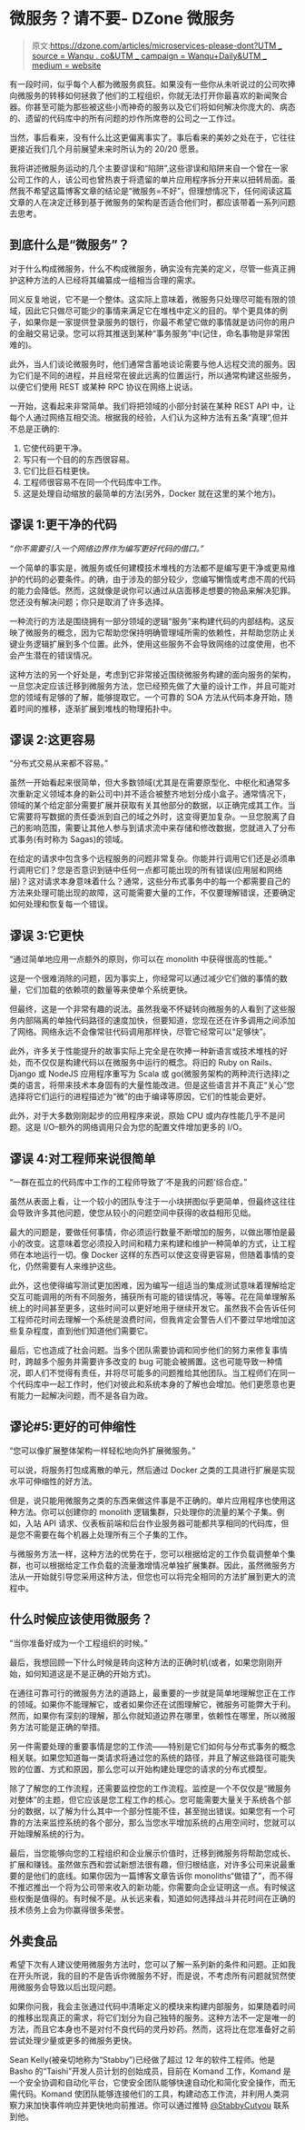 # 微服务？请不要- DZone 微服务

> 原文:[https://dzone.com/articles/microservices-please-dont?UTM _ source = Wanqu . co&UTM _ campaign = Wanqu+Daily&UTM _ medium = website](https://dzone.com/articles/microservices-please-dont?utm_source=wanqu.co&utm_campaign=Wanqu+Daily&utm_medium=website)

有一段时间，似乎每个人都为微服务疯狂。如果没有一些你从未听说过的公司吹捧向微服务的转移如何拯救了他们的工程组织，你就无法打开你最喜欢的新闻聚合器。你甚至可能为那些被这些小而神奇的服务以及它们将如何解决你庞大的、病态的、遗留的代码库中的所有问题的炒作所席卷的公司之一工作过。

当然，事后看来，没有什么比这更偏离事实了。事后看来的美妙之处在于，它往往更接近我们几个月前展望未来时所认为的 20/20 愿景。

我将讲述微服务运动的几个主要谬误和“陷阱”,这些谬误和陷阱来自一个曾在一家公司工作的人，该公司也曾热衷于将遗留的单片应用程序拆分开来以扭转局面。虽然我不希望这篇博客文章的结论是“微服务=不好”，但理想情况下，任何阅读这篇文章的人在决定迁移到基于微服务的架构是否适合他们时，都应该带着一系列问题去思考。

## 到底什么是“微服务”？

对于什么构成微服务，什么不构成微服务，确实没有完美的定义，尽管一些真正拥护这种方法的人已经将其编纂成一组相当合理的需求。

同义反复地说，它不是一个整体。这实际上意味着，微服务只处理尽可能有限的领域，因此它只做尽可能少的事情来满足它在堆栈中定义的目的。举个更具体的例子，如果你是一家提供登录服务的银行，你最不希望它做的事情就是访问你的用户的金融交易记录。您可以将其推送到某种“事务服务”中(记住，命名事物是非常困难的)。

此外，当人们谈论微服务时，他们通常含蓄地谈论需要与他人远程交流的服务。因为它们是不同的进程，并且经常在彼此远离的位置运行，所以通常构建这些服务，以便它们使用 REST 或某种 RPC 协议在网络上说话。

一开始，这看起来非常简单。我们将把领域的小部分封装在某种 REST API 中，让每个人通过网络互相交流。根据我的经验，人们认为这种方法有五条“真理”,但并不总是正确的:

1.  它使代码更干净。
2.  写只有一个目的的东西很容易。
3.  它们比巨石柱更快。
4.  工程师很容易不在同一个代码库中工作。
5.  这是处理自动缩放的最简单的方法(另外，Docker 就在这里的某个地方)。

## 谬误 1:更干净的代码

*“你不需要引入一个网络边界作为编写更好代码的借口。”*

一个简单的事实是，微服务或任何建模技术堆栈的方法都不是编写更干净或更易维护的代码的必要条件。的确，由于涉及的部分较少，您编写懒惰或考虑不周的代码的能力会降低。然而，这就像是说你可以通过从店面移走想要的物品来解决犯罪。您还没有解决问题；你只是取消了许多选择。

一种流行的方法是围绕拥有一部分领域的逻辑“服务”来构建代码的内部结构。这反映了微服务的概念，因为它帮助您保持明确管理域所需的依赖性，并帮助您防止关键业务逻辑扩展到多个位置。此外，使用这些服务不会导致网络的过度使用，也不会产生潜在的错误情况。

这种方法的另一个好处是，考虑到它非常接近围绕微服务构建的面向服务的架构，一旦您决定应该迁移到微服务方法，您已经预先做了大量的设计工作，并且可能对您的领域有足够的了解，能够提取它。一个可靠的 SOA 方法从代码本身开始，随着时间的推移，逐渐扩展到堆栈的物理拓扑中。

## 谬误 2:这更容易

“分布式交易从来都不容易。”

虽然一开始看起来很简单，但大多数领域(尤其是在需要原型化、中枢化和通常多次重新定义领域本身的新公司中)并不适合被整齐地划分成小盒子。通常情况下，领域的某个给定部分需要扩展并获取有关其他部分的数据，以正确完成其工作。当它需要将写数据的责任委派到自己的域之外时，这变得更加复杂。一旦您脱离了自己的影响范围，需要让其他人参与到请求流中来存储和修改数据，您就进入了分布式事务(有时称为 Sagas)的领域。

在给定的请求中包含多个远程服务的问题非常复杂。你能并行调用它们还是必须串行调用它们？您是否意识到链中任何一点都可能出现的所有错误(应用层和网络层)？这对请求本身意味着什么？通常，这些分布式事务中的每一个都需要自己的方法来处理可能出现的故障，这可能需要大量的工作，不仅要理解错误，还要确定如何处理和恢复每一个错误。

## 谬误 3:它更快

“通过简单地应用一点额外的原则，你可以在 monolith 中获得很高的性能。”

这是一个很难消除的问题，因为事实上，你经常可以通过减少它们做的事情的数量，它们加载的依赖项的数量等来使单个系统更快。

但最终，这是一个非常有趣的说法。虽然我毫不怀疑转向微服务的人看到了这些服务内部隔离的单独代码路径的速度加快，但要知道，您现在还在许多调用之间添加了网络。网络永远不会像常驻代码调用那样快，尽管它经常可以“足够快”。

此外，许多关于性能提升的故事实际上完全是在吹捧一种新语言或技术堆栈的好处，而不仅仅是构建代码以在微服务中运行的概念。将旧的 Ruby on Rails、Django 或 NodeJS 应用程序重写为 Scala 或 go(微服务架构的两种流行选择)之类的语言，将带来技术本身固有的大量性能改进。但是这些语言并不真正“关心”您选择将它们运行的进程描述为“微”的由于编译等原因，它们的性能会更好。

此外，对于大多数刚刚起步的应用程序来说，原始 CPU 或内存性能几乎不是问题。这是 I/O–额外的网络调用只会为您的配置文件增加更多的 I/O。

## 谬误 4:对工程师来说很简单

“一群在孤立的代码库中工作的工程师导致了‘不是我的问题’综合症。”

虽然从表面上看，让一个较小的团队专注于一小块拼图似乎更简单，但最终这往往会导致许多其他问题，使您从较小的问题空间中获得的收益相形见绌。

最大的问题是，要做任何事情，你必须运行数量不断增加的服务，以做出哪怕是最小的改变。这意味着您必须投入时间和精力来构建和维护一种简单的方式，让工程师在本地运行一切。像 Docker 这样的东西可以使这变得更容易，但随着事情的变化，仍然需要有人来维护这些。

此外，这也使得编写测试更加困难，因为编写一组适当的集成测试意味着理解给定交互可能调用的所有不同服务，捕获所有可能的错误情况，等等。花在简单理解系统上的时间甚至更多，这些时间可以更好地用于继续开发它。虽然我不会告诉任何工程师花时间去理解一个系统是浪费时间，但我肯定会警告人们不要过早地增加这些复杂程度，直到他们知道他们需要它。

最后，它也造成了社会问题。当多个团队需要协调和同步他们的努力来修复事情时，跨越多个服务并需要许多改变的 bug 可能会被搁置。这也可能导致一种情况，即人们不觉得有责任，并将尽可能多的问题推给其他团队。当工程师们在同一个代码库中一起工作时，他们对彼此和系统本身的了解也会增加。他们更愿意也更有能力一起解决问题，而不是各自为政。

## 谬论#5:更好的可伸缩性

“您可以像扩展整体架构一样轻松地向外扩展微服务。”

可以说，将服务打包成离散的单元，然后通过 Docker 之类的工具进行扩展是实现水平可伸缩性的好方法。

但是，说只能用微服务之类的东西来做这件事是不正确的。单片应用程序也使用这种方法。你可以创建你的 monolith 逻辑集群，只处理你的流量的某个子集。例如，入站 API 请求、仪表板前端和后台作业服务器可能都共享相同的代码库，但是您不需要在每个机器上处理所有三个子集的工作。

与微服务方法一样，这种方法的优势在于，您可以根据给定的工作负载调整单个集群，也可以根据给定工作负载的流量激增情况单独扩展集群。因此，虽然微服务方法从一开始就引导您采用这种方法，但您也可以将完全相同的方法扩展到更大的流程中。

## 什么时候应该使用微服务？

“当你准备好成为一个工程组织的时候。”

最后，我想回顾一下什么时候是转向这种方法的正确时机(或者，如果您刚刚开始，如何知道这是不是正确的开始方式)。

在通往可靠可行的微服务方法的道路上，最重要的一步就是简单地理解您正在工作的领域。如果你不能理解它，或者如果你还在试图理解它，微服务可能弊大于利。然而，如果你有深刻的理解，那么你就知道边界在哪里，依赖性在哪里，所以微服务方法可能是正确的举措。

另一件需要处理的重要事情是您的工作流——特别是它们如何与分布式事务的概念相关联。如果您知道每一类请求将通过您的系统的路径，并且了解这些路径可能失败的位置、方式和原因，那么您可以开始构建处理您的请求的分布式模型。

除了了解您的工作流程，还需要监控您的工作流程。监控是一个不仅仅是“微服务对整体”的主题，但它应该是您工程工作的核心。您可能需要大量关于系统各个部分的数据，以了解为什么其中一个部分性能不佳，甚至抛出错误。如果您有一个可靠的方法来监控系统的各个部分，那么当您水平增加系统的占用空间时，您就可以开始理解系统的行为。

最后，当您能够向您的工程组织和企业展示价值时，迁移到微服务将帮助您成长、扩展和赚钱。虽然做东西和尝试新想法很有趣，但归根结底，对许多公司来说最重要的是他们的底线。如果你因为一篇博客文章告诉你 monoliths“做错了”，而不得不推迟推出一个将为公司带来收入的新功能，你需要向企业证明这一点。有时候这些权衡是值得的。有时候不是。从长远来看，知道如何选择战斗并花时间在正确的技术债务上会为你赢得很多荣誉。

## 外卖食品

希望下次有人建议使用微服务方法时，您可以了解一系列新的条件和问题。正如我在开头所说，我的目的不是告诉你微服务不好，而是说，不考虑所有问题就贸然使用微服务会导致以后出现问题。

如果你问我，我会主张通过代码中清晰定义的模块来构建内部服务，如果随着时间的推移出现真正的需求，将它们划分为自己独特的服务。这种方法不一定是唯一的方法，而且它本身也不是对付不良代码的灵丹妙药。然而，这将比在您准备好之前尝试处理少量或更多的微服务更快。

Sean Kelly(被亲切地称为“Stabby”)已经做了超过 12 年的软件工程师。他是 Basho 的“Taishi”开发人员计划的创始成员，目前在 Komand 工作，Komand 是一个安全协调和自动化平台，它使安全团队能够快速自动化和简化安全操作，而无需代码。Komand 使团队能够连接他们的工具，构建动态工作流，并利用人类洞察力来加快事件响应并更快地向前推进。你可以通过推特 [@StabbyCutyou](https://twitter.com/StabbyCutyou) 联系到他。